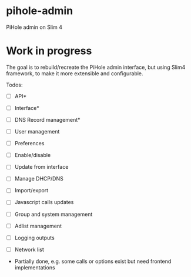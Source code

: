 # pihole-admin

PiHole admin on Slim 4

# Work in progress

The goal is to rebuild/recreate the PiHole admin interface, but using Slim4 framework, to make it more extensible and configurable.

Todos:
- [ ] API*
- [ ] Interface*
- [ ] DNS Record management*
- [ ] User management
- [ ] Preferences
- [ ] Enable/disable
- [ ] Update from interface
- [ ] Manage DHCP/DNS
- [ ] Import/export
- [ ] Javascript calls updates
- [ ] Group and system management
- [ ] Adlist management
- [ ] Logging outputs
- [ ] Network list


* Partially done, e.g. some calls or options exist but need frontend implementations
